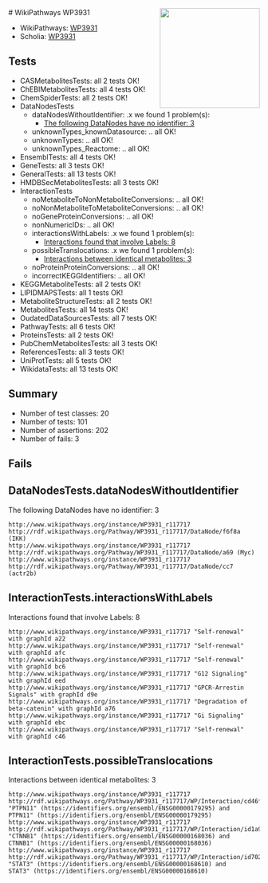 <img style="float: right; width: 200px" src="https://upload.wikimedia.org/wikipedia/commons/thumb/8/83/Wplogo_with_text_500.png/640px-Wplogo_with_text_500.png" />
# WikiPathways WP3931

* WikiPathways: [WP3931](https://new.wikipathways.org/pathways/WP3931)
* Scholia: [WP3931](https://scholia.toolforge.org/wikipathways/WP3931)
## Tests
* CASMetabolitesTests: all 2 tests OK!
* ChEBIMetabolitesTests: all 4 tests OK!
* ChemSpiderTests: all 2 tests OK!
* DataNodesTests
    * dataNodesWithoutIdentifier: .x we found 1 problem(s):
        * [The following DataNodes have no identifier: 3](#d2d32fa2)
    * unknownTypes_knownDatasource: .. all OK!
    * unknownTypes: .. all OK!
    * unknownTypes_Reactome: .. all OK!
* EnsemblTests: all 4 tests OK!
* GeneTests: all 3 tests OK!
* GeneralTests: all 13 tests OK!
* HMDBSecMetabolitesTests: all 3 tests OK!
* InteractionTests
    * noMetaboliteToNonMetaboliteConversions: .. all OK!
    * noNonMetaboliteToMetaboliteConversions: .. all OK!
    * noGeneProteinConversions: .. all OK!
    * nonNumericIDs: .. all OK!
    * interactionsWithLabels: .x we found 1 problem(s):
        * [Interactions found that involve Labels: 8](#630d267f)
    * possibleTranslocations: .x we found 1 problem(s):
        * [Interactions between identical metabolites: 3](#d59038c6)
    * noProteinProteinConversions: .. all OK!
    * incorrectKEGGIdentifiers: .. all OK!
* KEGGMetaboliteTests: all 2 tests OK!
* LIPIDMAPSTests: all 1 tests OK!
* MetaboliteStructureTests: all 2 tests OK!
* MetabolitesTests: all 14 tests OK!
* OudatedDataSourcesTests: all 7 tests OK!
* PathwayTests: all 6 tests OK!
* ProteinsTests: all 2 tests OK!
* PubChemMetabolitesTests: all 3 tests OK!
* ReferencesTests: all 3 tests OK!
* UniProtTests: all 5 tests OK!
* WikidataTests: all 13 tests OK!


## Summary

* Number of test classes: 20
* Number of tests: 101
* Number of assertions: 202
* Number of fails: 3

## Fails

<a name="d2d32fa2" />

## DataNodesTests.dataNodesWithoutIdentifier

The following DataNodes have no identifier: 3
```
http://www.wikipathways.org/instance/WP3931_r117717 http://rdf.wikipathways.org/Pathway/WP3931_r117717/DataNode/f6f8a (IKK)
http://www.wikipathways.org/instance/WP3931_r117717 http://rdf.wikipathways.org/Pathway/WP3931_r117717/DataNode/a69 (Myc)
http://www.wikipathways.org/instance/WP3931_r117717 http://rdf.wikipathways.org/Pathway/WP3931_r117717/DataNode/cc7 (actr2b)
```

<a name="630d267f" />

## InteractionTests.interactionsWithLabels

Interactions found that involve Labels: 8
```
http://www.wikipathways.org/instance/WP3931_r117717 "Self-renewal" with graphId a22
http://www.wikipathways.org/instance/WP3931_r117717 "Self-renewal" with graphId afc
http://www.wikipathways.org/instance/WP3931_r117717 "Self-renewal" with graphId bc6
http://www.wikipathways.org/instance/WP3931_r117717 "G12 Signaling" with graphId eed
http://www.wikipathways.org/instance/WP3931_r117717 "GPCR-Arrestin Signals" with graphId d9e
http://www.wikipathways.org/instance/WP3931_r117717 "Degradation of beta-catenin" with graphId a76
http://www.wikipathways.org/instance/WP3931_r117717 "Gi Signaling" with graphId ebc
http://www.wikipathways.org/instance/WP3931_r117717 "Self-renewal" with graphId c46
```

<a name="d59038c6" />

## InteractionTests.possibleTranslocations

Interactions between identical metabolites: 3
```
http://www.wikipathways.org/instance/WP3931_r117717 http://rdf.wikipathways.org/Pathway/WP3931_r117717/WP/Interaction/cd46f "PTPN11" (https://identifiers.org/ensembl/ENSG00000179295) and 
PTPN11" (https://identifiers.org/ensembl/ENSG00000179295)
http://www.wikipathways.org/instance/WP3931_r117717 http://rdf.wikipathways.org/Pathway/WP3931_r117717/WP/Interaction/id1a917229 "CTNNB1" (https://identifiers.org/ensembl/ENSG00000168036) and 
CTNNB1" (https://identifiers.org/ensembl/ENSG00000168036)
http://www.wikipathways.org/instance/WP3931_r117717 http://rdf.wikipathways.org/Pathway/WP3931_r117717/WP/Interaction/id70263390 "STAT3" (https://identifiers.org/ensembl/ENSG00000168610) and 
STAT3" (https://identifiers.org/ensembl/ENSG00000168610)
```


